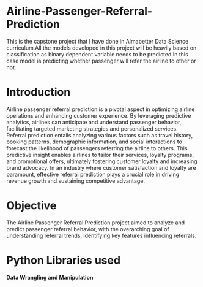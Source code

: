 # Airline-Passenger-Referral-Prediction
This is the capstone project that I have done in Almabetter Data Science curriculum.All the models developed in this project will be heavily based on classification as binary dependent variable needs to be predicted.In this case model is predicting whether passenger will refer the airline to other or not.

# Introduction
Airline passenger referral prediction is a pivotal aspect in optimizing airline operations and enhancing customer experience. By leveraging predictive analytics, airlines can anticipate and understand passenger behavior, facilitating targeted marketing strategies and personalized services. Referral prediction entails analyzing various factors such as travel history, booking patterns, demographic information, and social interactions to forecast the likelihood of passengers referring the airline to others. This predictive insight enables airlines to tailor their services, loyalty programs, and promotional offers, ultimately fostering customer loyalty and increasing brand advocacy. In an industry where customer satisfaction and loyalty are paramount, effective referral prediction plays a crucial role in driving revenue growth and sustaining competitive advantage.

# Objective
The Airline Passenger Referral Prediction project aimed to analyze and predict passenger referral behavior, with the overarching goal of understanding referral trends, identifying key features influencing referrals.

# Python Libraries used
**Data Wrangling and Manipulation**


